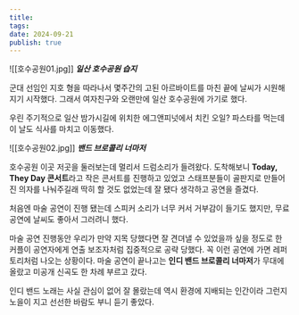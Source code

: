 ```yaml
---
title: 
tags: 
date: 2024-09-21
publish: true
---
```

![[호수공원01.jpg]]
**_일산 호수공원 습지_**

군대 선임인 지호 형을 따라나서 몇주간의 고된 아르바이트를 마친 끝에 날씨가 시원해지기 시작했다. 그래서 여자친구와 오랜만에 일산 호수공원에 가기로 했다.

우린 주기적으로 일산 밤가시길에 위치한 에그앤피넛에서 치킨 오일? 파스타를 먹는데 이 날도 식사를 마치고 이동했다.

![[호수공원02.jpg]]
**_밴드 브로콜리 너마저_**

호수공원 이곳 저곳을 둘러보는데 멀리서 드럼소리가 들려왔다. 도착해보니 **Today, They Day 콘서트**라고 작은 콘서트를 진행하고 있었고 스태프분들이 골판지로 만들어진 의자를 나눠주길래 딱히 할 것도 없었는데 잘 됐다 생각하고 공연을 즐겼다.

처음엔 마술 공연이 진행 됐는데 스피커 소리가 너무 커서 거부감이 들기도 했지만, 무료 공연에 날씨도 좋아서 그러려니 했다.

마술 공연 진행동안 우리가 만약 지목 당했다면 잘 견뎌낼 수 있었을까 싶을 정도로 한 커플이 공연자에게 연출 보조자처럼 집중적으로 공략 당했다. 꼭 이런 공연에 가면 레퍼토리처럼 나오는 상황이다. 마술 공연이 끝나고는 **인디 밴드 브로콜리 너마저**가 무대에 올랐고 미공개 신곡도 한 차례 부르고 갔다.

인디 밴드 노래는 사실 관심이 없어 잘 몰랐는데 역시 환경에 지배되는 인간이라 그런지 노을이 지고 선선한 바람도 부니 듣기 좋았다.
